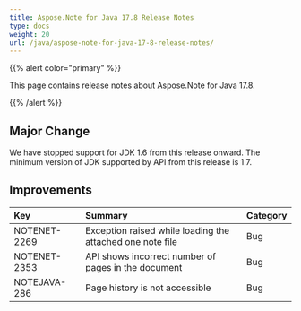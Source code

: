 ```yaml
---
title: Aspose.Note for Java 17.8 Release Notes
type: docs
weight: 20
url: /java/aspose-note-for-java-17-8-release-notes/
---
```


{{% alert color="primary" %}} 

This page contains release notes about Aspose.Note for Java 17.8.

{{% /alert %}} 
## **Major Change**
We have stopped support for JDK 1.6 from this release onward. The minimum version of JDK supported by API from this release is 1.7.
## **Improvements**

|**Key**|**Summary**|**Category**|
| :- | :- | :- |
|NOTENET-2269|Exception raised while loading the attached one note file|Bug|
|NOTENET-2353|API shows incorrect number of pages in the document|Bug|
|NOTEJAVA-286|Page history is not accessible|Bug|

